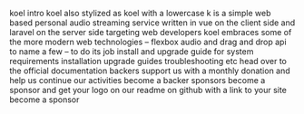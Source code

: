 koel intro koel also stylized as koel with a lowercase k is a simple web based personal audio streaming service written in vue on the client side and laravel on the server side targeting web developers koel embraces some of the more modern web technologies – flexbox audio and drag and drop api to name a few – to do its job install and upgrade guide for system requirements installation upgrade guides troubleshooting etc head over to the official documentation backers support us with a monthly donation and help us continue our activities become a backer sponsors become a sponsor and get your logo on our readme on github with a link to your site become a sponsor